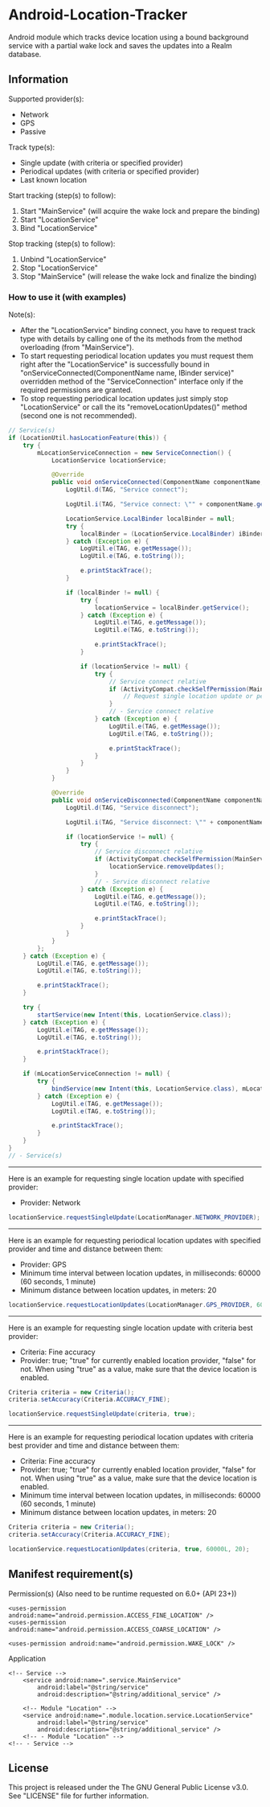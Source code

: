 # Android-Location-Tracker
Android module which tracks device location using a bound background service with a partial wake lock and saves the updates into a Realm database.

## Information
Supported provider(s):
- Network
- GPS
- Passive

Track type(s):
- Single update (with criteria or specified provider)
- Periodical updates (with criteria or specified provider)
- Last known location

Start tracking (step(s) to follow):
1. Start "MainService" (will acquire the wake lock and prepare the binding)
2. Start "LocationService"
3. Bind "LocationService"

Stop tracking (step(s) to follow):
1. Unbind "LocationService"
2. Stop "LocationService"
3. Stop "MainService" (will release the wake lock and finalize the binding)

### How to use it (with examples)
Note(s):
- After the "LocationService" binding connect, you have to request track type with details by calling one of the its methods from the method overloading (from "MainService").
- To start requesting periodical location updates you must request them right after the "LocationService" is successfully bound in "onServiceConnected(ComponentName name, IBinder service)" overridden method of the "ServiceConnection" interface only if the required permissions are granted.
- To stop requesting periodical location updates just simply stop "LocationService" or call the its "removeLocationUpdates()" method (second one is not recommended).


```java
// Service(s)
if (LocationUtil.hasLocationFeature(this)) {
    try {
        mLocationServiceConnection = new ServiceConnection() {
            LocationService locationService;

            @Override
            public void onServiceConnected(ComponentName componentName, IBinder iBinder) {
                LogUtil.d(TAG, "Service connect");

                LogUtil.i(TAG, "Service connect: \"" + componentName.getShortClassName() + "\"");

                LocationService.LocalBinder localBinder = null;
                try {
                    localBinder = (LocationService.LocalBinder) iBinder;
                } catch (Exception e) {
                    LogUtil.e(TAG, e.getMessage());
                    LogUtil.e(TAG, e.toString());

                    e.printStackTrace();
                }

                if (localBinder != null) {
                    try {
                        locationService = localBinder.getService();
                    } catch (Exception e) {
                        LogUtil.e(TAG, e.getMessage());
                        LogUtil.e(TAG, e.toString());

                        e.printStackTrace();
                    }

                    if (locationService != null) {
                        try {
                            // Service connect relative
                            if (ActivityCompat.checkSelfPermission(MainService.this, Manifest.permission.ACCESS_FINE_LOCATION) == PackageManager.PERMISSION_GRANTED && ActivityCompat.checkSelfPermission(MainService.this, Manifest.permission.ACCESS_COARSE_LOCATION) == PackageManager.PERMISSION_GRANTED) {
                                // Request single location update or periodical location updates
                            }
                            // - Service connect relative
                        } catch (Exception e) {
                            LogUtil.e(TAG, e.getMessage());
                            LogUtil.e(TAG, e.toString());

                            e.printStackTrace();
                        }
                    }
                }
            }

            @Override
            public void onServiceDisconnected(ComponentName componentName) {
                LogUtil.d(TAG, "Service disconnect");

                LogUtil.i(TAG, "Service disconnect: \"" + componentName.getShortClassName() + "\"");

                if (locationService != null) {
                    try {
                        // Service disconnect relative
                        if (ActivityCompat.checkSelfPermission(MainService.this, Manifest.permission.ACCESS_FINE_LOCATION) == PackageManager.PERMISSION_GRANTED && ActivityCompat.checkSelfPermission(MainService.this, Manifest.permission.ACCESS_COARSE_LOCATION) == PackageManager.PERMISSION_GRANTED) {
                            locationService.removeUpdates();
                        }
                        // - Service disconnect relative
                    } catch (Exception e) {
                        LogUtil.e(TAG, e.getMessage());
                        LogUtil.e(TAG, e.toString());

                        e.printStackTrace();
                    }
                }
            }
        };
    } catch (Exception e) {
        LogUtil.e(TAG, e.getMessage());
        LogUtil.e(TAG, e.toString());

        e.printStackTrace();
    }

    try {
        startService(new Intent(this, LocationService.class));
    } catch (Exception e) {
        LogUtil.e(TAG, e.getMessage());
        LogUtil.e(TAG, e.toString());

        e.printStackTrace();
    }

    if (mLocationServiceConnection != null) {
        try {
            bindService(new Intent(this, LocationService.class), mLocationServiceConnection, Context.BIND_AUTO_CREATE);
        } catch (Exception e) {
            LogUtil.e(TAG, e.getMessage());
            LogUtil.e(TAG, e.toString());

            e.printStackTrace();
        }
    }
}
// - Service(s)
```

<hr />

<p>Here is an example for requesting single location update with specified provider:</p>
<ul>
  <li>Provider: Network</li>
</ul>

```java
locationService.requestSingleUpdate(LocationManager.NETWORK_PROVIDER);
```

<hr />

<p>Here is an example for requesting periodical location updates with specified provider and time and distance between them:</p>
<ul>
  <li>Provider: GPS</li>
  <li>Minimum time interval between location updates, in milliseconds: 60000 (60 seconds, 1 minute)</li>
  <li>Minimum distance between location updates, in meters: 20</li>
</ul>

```java
locationService.requestLocationUpdates(LocationManager.GPS_PROVIDER, 60000L, 20);
```

<hr />

<p>Here is an example for requesting single location update with criteria best provider:</p>
<ul>
  <li>Criteria: Fine accuracy</li>
  <li>Provider: true; "true" for currently enabled location provider, "false" for not. When using "true" as a value, make sure that the device location is enabled.</li>
</ul>

```java
Criteria criteria = new Criteria();
criteria.setAccuracy(Criteria.ACCURACY_FINE);

locationService.requestSingleUpdate(criteria, true);
```

<hr />

<p>Here is an example for requesting periodical location updates with criteria best provider and time and distance between them:</p>
<ul>
  <li>Criteria: Fine accuracy</li>
  <li>Provider: true; "true" for currently enabled location provider, "false" for not. When using "true" as a value, make sure that the device location is enabled.</li>
  <li>Minimum time interval between location updates, in milliseconds: 60000 (60 seconds, 1 minute)</li>
  <li>Minimum distance between location updates, in meters: 20</li>
</ul>

```java
Criteria criteria = new Criteria();
criteria.setAccuracy(Criteria.ACCURACY_FINE);

locationService.requestLocationUpdates(criteria, true, 60000L, 20);
```


## Manifest requirement(s)
Permission(s) (Also need to be runtime requested on 6.0+ (API 23+))
<?xml version="1.0" encoding="utf-8"?>
<manifest xmlns:android="http://schemas.android.com/apk/res/android">

    <uses-permission android:name="android.permission.ACCESS_FINE_LOCATION" />
    <uses-permission android:name="android.permission.ACCESS_COARSE_LOCATION" />
    
    <uses-permission android:name="android.permission.WAKE_LOCK" />
</manifest>


Application
<?xml version="1.0" encoding="utf-8"?>
<manifest xmlns:android="http://schemas.android.com/apk/res/android">

    <!-- Service -->
        <service android:name=".service.MainService"
            android:label="@string/service"
            android:description="@string/additional_service" />
            
        <!-- Module "Location" -->
        <service android:name=".module.location.service.LocationService"
            android:label="@string/service"
            android:description="@string/additional_service" />
        <!-- - Module "Location" -->
    <!-- - Service -->
</manifest>

## License
This project is released under the The GNU General Public License v3.0. See "LICENSE" file for further information.
